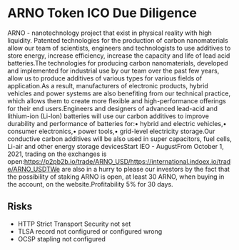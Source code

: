 # ARNO Token ICO Due Diligence
ARNO - nanotechnology project that exist in physical reality with high liquidity. Patented technologies for the production of carbon nanomaterials allow our team of scientists, engineers and technologists to use additives to store energy, increase efficiency, increase the capacity and life of lead acid batteries.The technologies for producing carbon nanomaterials, developed and implemented for industrial use by our team over the past few years, allow us to produce additives of various types for various fields of application.As a result, manufacturers of electronic products, hybrid vehicles and power systems are also benefiting from our technical practice, which allows them to create more flexible and high-performance offerings for their end users.Engineers and designers of advanced lead-acid and lithium-ion (Li-Ion) batteries will use our carbon additives to improve durability and performance of batteries for:•        hybrid and electric vehicles,•        consumer electronics,•        power tools,•        grid-level electricity storage.Our conductive carbon additives will be also used in super capacitors, fuel cells, Li-air and other energy storage devicesStart IEO - AugustFrom October 1, 2021, trading on the exchanges is open:https://p2pb2b.io/trade/ARNO_USD/https://international.indoex.io/trade/ARNO_USDTWe are also in a hurry to please our investors by the fact that the possibility of staking ARNO is open, at least 30 ARNO, when buying in the account, on the website.Profitability 5% for 30 days.
## Risks
* HTTP Strict Transport Security not set
* TLSA record not configured or configured wrong
* OCSP stapling not configured
